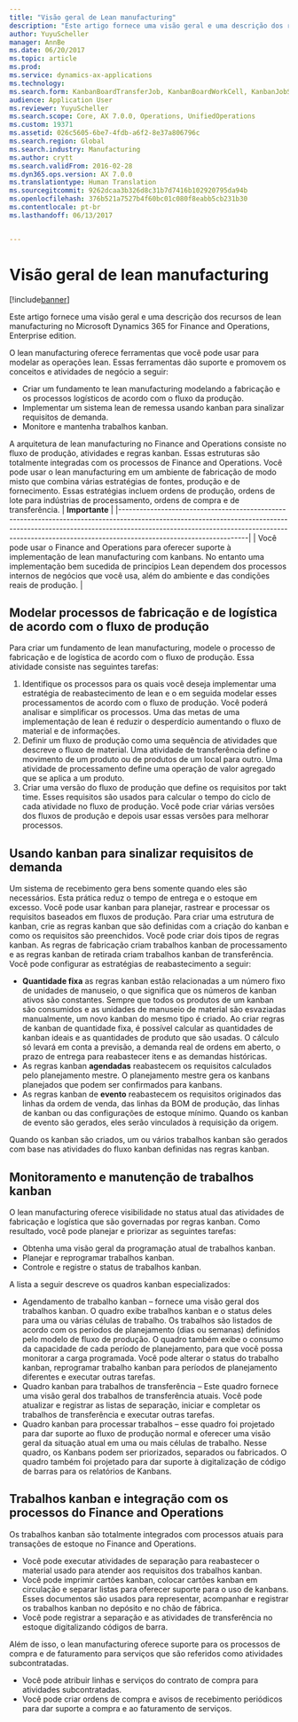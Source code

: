 ```yaml
---
title: "Visão geral de Lean manufacturing"
description: "Este artigo fornece uma visão geral e uma descrição dos recursos de lean manufacturing no Dynamics 365 for Finance and Operations."
author: YuyuScheller
manager: AnnBe
ms.date: 06/20/2017
ms.topic: article
ms.prod: 
ms.service: dynamics-ax-applications
ms.technology: 
ms.search.form: KanbanBoardTransferJob, KanbanBoardWorkCell, KanbanJobSchedulingListPage, LeanProductionFlow
audience: Application User
ms.reviewer: YuyuScheller
ms.search.scope: Core, AX 7.0.0, Operations, UnifiedOperations
ms.custom: 19371
ms.assetid: 026c5605-6be7-4fdb-a6f2-8e37a806796c
ms.search.region: Global
ms.search.industry: Manufacturing
ms.author: crytt
ms.search.validFrom: 2016-02-28
ms.dyn365.ops.version: AX 7.0.0
ms.translationtype: Human Translation
ms.sourcegitcommit: 9262dcaa3b326d8c31b7d7416b102920795da94b
ms.openlocfilehash: 376b521a7527b4f60bc01c080f8eabb5cb231b30
ms.contentlocale: pt-br
ms.lasthandoff: 06/13/2017


---
```


# <a name="lean-manufacturing-overview"></a>Visão geral de lean manufacturing

[!include[banner](../includes/banner.md)]


Este artigo fornece uma visão geral e uma descrição dos recursos de lean manufacturing no Microsoft Dynamics 365 for Finance and Operations, Enterprise edition.

O lean manufacturing oferece ferramentas que você pode usar para modelar as operações lean. Essas ferramentas dão suporte e promovem os conceitos e atividades de negócio a seguir:
-   Criar um fundamento te lean manufacturing modelando a fabricação e os processos logísticos de acordo com o fluxo da produção.
-   Implementar um sistema lean de remessa usando kanban para sinalizar requisitos de demanda.
-   Monitore e mantenha trabalhos kanban.

A arquitetura de lean manufacturing no Finance and Operations consiste no fluxo de produção, atividades e regras kanban. Essas estruturas são totalmente integradas com os processos de Finance and Operations. Você pode usar o lean manufacturing em um ambiente de fabricação de modo misto que combina várias estratégias de fontes, produção e de fornecimento. Essas estratégias incluem ordens de produção, ordens de lote para indústrias de processamento, ordens de compra e de transferência.
| **Importante**                                                                                                                                                                                                                                                                |
|------------------------------------------------------------------------------------------------------------------------------------------------------------------------------------------------------------------------------------------------------------------------------|
| Você pode usar o Finance and Operations para oferecer suporte à implementação de lean manufacturing com kanbans. No entanto uma implementação bem sucedida de princípios Lean dependem dos processos internos de negócios que você usa, além do ambiente e das condições reais de produção. |

## <a name="modeling-manufacturing-and-logistics-processes-as-production-flows"></a>Modelar processos de fabricação e de logística de acordo com o fluxo de produção
Para criar um fundamento de lean manufacturing, modele o processo de fabricação e de logística de acordo com o fluxo de produção. Essa atividade consiste nas seguintes tarefas:
1.  Identifique os processos para os quais você deseja implementar uma estratégia de reabastecimento de lean e o em seguida modelar esses processamentos de acordo com o fluxo de produção. Você poderá analisar e simplificar os processos. Uma das metas de uma implementação de lean é reduzir o desperdício aumentando o fluxo de material e de informações.
2.  Definir um fluxo de produção como uma sequência de atividades que descreve o fluxo de material. Uma atividade de transferência define o movimento de um produto ou de produtos de um local para outro. Uma atividade de processamento define uma operação de valor agregado que se aplica a um produto.
3.  Criar uma versão do fluxo de produção que define os requisitos por takt time. Esses requisitos são usados para calcular o tempo do ciclo de cada atividade no fluxo de produção. Você pode criar várias versões dos fluxos de produção e depois usar essas versões para melhorar processos.

## <a name="using-kanbans-to-signal-demand-requirements"></a>Usando kanban para sinalizar requisitos de demanda
Um sistema de recebimento gera bens somente quando eles são necessários. Esta prática reduz o tempo de entrega e o estoque em excesso. Você pode usar kanban para planejar, rastrear e processar os requisitos baseados em fluxos de produção. Para criar uma estrutura de kanban, crie as regras kanban que são definidas com a criação do kanban e como os requisitos são preenchidos. Você pode criar dois tipos de regras kanban. As regras de fabricação criam trabalhos kanban de processamento e as regras kanban de retirada criam trabalhos kanban de transferência. Você pode configurar as estratégias de reabastecimento a seguir:
-   **Quantidade fixa** as regras kanban estão relacionadas a um número fixo de unidades de manuseio, o que significa que os números de kanban ativos são constantes. Sempre que todos os produtos de um kanban são consumidos e as unidades de manuseio de material são esvaziadas manualmente, um novo kanban do mesmo tipo é criado. Ao criar regras de kanban de quantidade fixa, é possível calcular as quantidades de kanban ideais e as quantidades de produto que são usadas. O cálculo só levará em conta a previsão, a demanda real de ordens em aberto, o prazo de entrega para reabastecer itens e as demandas históricas.
-   As regras kanban **agendadas** reabastecem os requisitos calculados pelo planejamento mestre. O planejamento mestre gera os kanbans planejados que podem ser confirmados para kanbans.
-   As regras kanban de **evento** reabastecem os requisitos originados das linhas da ordem de venda, das linhas da BOM de produção, das linhas de kanban ou das configurações de estoque mínimo. Quando os kanban de evento são gerados, eles serão vinculados à requisição da origem.

Quando os kanban são criados, um ou vários trabalhos kanban são gerados com base nas atividades do fluxo kanban definidas nas regras kanban.

## <a name="monitoring-and-maintaining-kanban-jobs"></a>Monitoramento e manutenção de trabalhos kanban
O lean manufacturing oferece visibilidade no status atual das atividades de fabricação e logística que são governadas por regras kanban. Como resultado, você pode planejar e priorizar as seguintes tarefas:

-   Obtenha uma visão geral da programação atual de trabalhos kanban.
-   Planejar e reprogramar trabalhos kanban.
-   Controle e registre o status de trabalhos kanban.

A lista a seguir descreve os quadros kanban especializados:
-   Agendamento de trabalho kanban – fornece uma visão geral dos trabalhos kanban. O quadro exibe trabalhos kanban e o status deles para uma ou várias células de trabalho. Os trabalhos são listados de acordo com os períodos de planejamento (dias ou semanas) definidos pelo modelo de fluxo de produção. O quadro também exibe o consumo da capacidade de cada período de planejamento, para que você possa monitorar a carga programada. Você pode alterar o status do trabalho kanban, reprogramar trabalho kanban para períodos de planejamento diferentes e executar outras tarefas.
-   Quadro kanban para trabalhos de transferência – Este quadro fornece uma visão geral dos trabalhos de transferência atuais. Você pode atualizar e registrar as listas de separação, iniciar e completar os trabalhos de transferência e executar outras tarefas.
-   Quadro kanban para processar trabalhos – esse quadro foi projetado para dar suporte ao fluxo de produção normal e oferecer uma visão geral da situação atual em uma ou mais células de trabalho. Nesse quadro, os Kanbans podem ser priorizados, separados ou fabricados. O quadro também foi projetado para dar suporte à digitalização de código de barras para os relatórios de Kanbans.

## <a name="kanban-jobs-and-integration-with-finance-and-operations-processes"></a>Trabalhos kanban e integração com os processos do Finance and Operations
Os trabalhos kanban são totalmente integrados com processos atuais para transações de estoque no Finance and Operations.
-   Você pode executar atividades de separação para reabastecer o material usado para atender aos requisitos dos trabalhos kanban.
-   Você pode imprimir cartões kanban, colocar cartões kanban em circulação e separar listas para oferecer suporte para o uso de kanbans. Esses documentos são usados para representar, acompanhar e registrar os trabalhos kanban no depósito e no chão de fábrica.
-   Você pode registrar a separação e as atividades de transferência no estoque digitalizando códigos de barra.

Além de isso, o lean manufacturing oferece suporte para os processos de compra e de faturamento para serviços que são referidos como atividades subcontratadas.
-   Você pode atribuir linhas e serviços do contrato de compra para atividades subcontratadas.
-   Você pode criar ordens de compra e avisos de recebimento periódicos para dar suporte a compra e ao faturamento de serviços.






